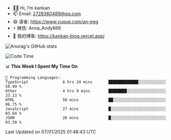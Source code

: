 - 👋🏻 Hi, I’m kankan
- 📫 Email: 2728360489@qq.com
- 😄 语雀: https://www.yuque.com/an-egg
- ⚡ 微信: Anna_Andy666
- 📖 我的博客: https://kankan-blog.vercel.app/

![Anurag's GitHub stats](https://github-readme-stats.vercel.app/api?username=kankan-web)

<!--START_SECTION:waka-->
![Code Time](http://img.shields.io/badge/Code%20Time-169%20hrs%2052%20mins-blue)

📊 **This Week I Spent My Time On** 

```text
💬 Programming Languages: 
TypeScript               6 hrs 24 mins       █████████████░░░░░░░░░░░░   50.99 % 
Other                    4 hrs 9 mins        ████████░░░░░░░░░░░░░░░░░   33.13 % 
HTML                     50 mins             ██░░░░░░░░░░░░░░░░░░░░░░░   06.75 % 
JavaScript               27 mins             █░░░░░░░░░░░░░░░░░░░░░░░░   03.64 % 
JSON                     26 mins             █░░░░░░░░░░░░░░░░░░░░░░░░   03.50 % 
```


 Last Updated on 07/01/2025 01:48:43 UTC
<!--END_SECTION:waka-->
